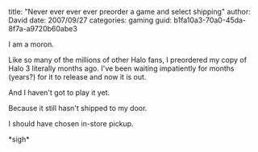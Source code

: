 
title: "Never ever ever ever preorder a game and select shipping"
author: David
date: 2007/09/27
categories: gaming
guid: b1fa10a3-70a0-45da-8f7a-a9720b60abe3

I am a moron. 

Like so many of the millions of other Halo fans, I preordered my copy of Halo 3 literally months ago. I've been waiting impatiently for months (years?) for it to release and now it is out. 

And I haven't got to play it yet. 

Because it still hasn't shipped to my door. 

I should have chosen in-store pickup. 

\*sigh\*


